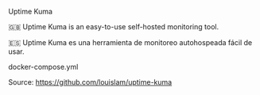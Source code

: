 Uptime Kuma

🇬🇧 Uptime Kuma is an easy-to-use self-hosted monitoring tool.

🇪🇸 Uptime Kuma es una herramienta de monitoreo autohospeada fácil de usar.

docker-compose.yml

Source: https://github.com/louislam/uptime-kuma
